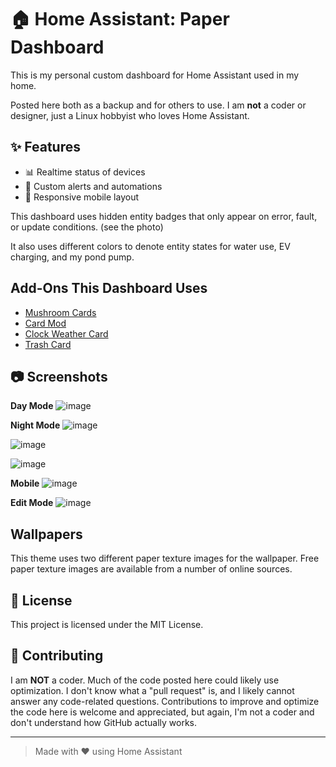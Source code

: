 # 🏠 Home Assistant: Paper Dashboard

This is my personal custom dashboard for Home Assistant used in my home.

Posted here both as a backup and for others to use.  I am **not** a coder or designer, just a Linux hobbyist who loves Home Assistant.

## ✨ Features

- 📊 Realtime status of devices
- 🔔 Custom alerts and automations
- 📱 Responsive mobile layout

This dashboard uses hidden entity badges that only appear on error, fault, or update conditions. (see the photo) 

It also uses different colors to denote entity states for water use, EV charging, and my pond pump. 

## Add-Ons This Dashboard Uses
- [Mushroom Cards](https://github.com/piitaya/lovelace-mushroom)
- [Card Mod](https://github.com/thomasloven/lovelace-card-mod)
- [Clock Weather Card](https://github.com/pkissling/clock-weather-card)
- [Trash Card](https://github.com/idaho/hassio-trash-card)

## 📷 Screenshots
**Day Mode**
![image](https://github.com/user-attachments/assets/05091f19-fc3e-4365-b182-264579570136)

**Night Mode**
![image](https://github.com/user-attachments/assets/71105c0f-740d-461e-8a69-be2ac47432ef)

![image](https://github.com/user-attachments/assets/f95bc213-8a24-4ca8-9a73-80c9aa1cfb2f)

![image](https://github.com/user-attachments/assets/e7cb47b1-a10b-4e3f-b37d-8f26c34ec50f)


**Mobile**
![image](https://github.com/user-attachments/assets/94f9a0ff-d270-40d3-a2da-c4237dab5fc0)

**Edit Mode**
![image](https://github.com/user-attachments/assets/383cab90-cd52-40a2-8072-95ecb9244b9d)

## Wallpapers
This theme uses two different paper texture images for the wallpaper. Free paper texture images are available from a number of online sources. 

## 📄 License

This project is licensed under the MIT License.

## 🙌 Contributing

I am **NOT** a coder. Much of the code posted here could likely use optimization. I don't know what a "pull request" is, and I likely cannot answer any code-related questions. Contributions to improve and optimize the code here is welcome and appreciated, but again, I'm not a coder and don't understand how GitHub actually works.

---

> Made with ❤️ using Home Assistant
